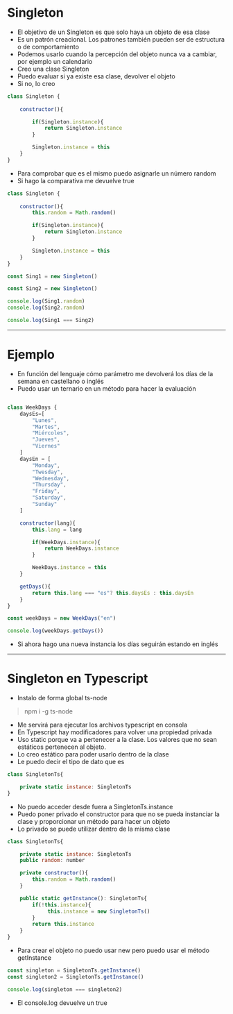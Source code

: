 # Singleton

- El objetivo de un Singleton es que solo haya un objeto de esa clase
- Es un patrón creacional. Los patrones también pueden ser de estructura o de comportamiento
- Podemos usarlo cuando la percepción del objeto nunca va a cambiar, por ejemplo un calendario
- Creo una clase Singleton
- Puedo evaluar si ya existe esa clase, devolver el objeto
- Si no, lo creo

~~~js
class Singleton {
    
    constructor(){

        if(Singleton.instance){
            return Singleton.instance
        }

        Singleton.instance = this
    }
}
~~~


- Para comprobar que es el mismo puedo asignarle un número random
- Si hago la comparativa me devuelve true

~~~js
class Singleton {
    
    constructor(){
        this.random = Math.random()

        if(Singleton.instance){
            return Singleton.instance
        }

        Singleton.instance = this
    }
}

const Sing1 = new Singleton()

const Sing2 = new Singleton()

console.log(Sing1.random)
console.log(Sing2.random)

console.log(Sing1 === Sing2)
~~~

----

# Ejemplo

- En función del lenguaje cómo parámetro me devolverá los días de la semana en castellano o inglés
- Puedo usar un ternario en un método para hacer la evaluación

~~~js

class WeekDays {
    daysEs=[
        "Lunes",
        "Martes",
        "Miércoles",
        "Jueves",
        "Viernes"
    ]
    daysEn = [
        "Monday",
        "Twesday",
        "Wednesday",
        "Thursday",
        "Friday",
        "Saturday",
        "Sunday"
    ]

    constructor(lang){
        this.lang = lang

        if(WeekDays.instance){
            return WeekDays.instance
        }

        WeekDays.instance = this
    }

    getDays(){
        return this.lang === "es"? this.daysEs : this.daysEn
    }
}

const weekDays = new WeekDays("en")

console.log(weekDays.getDays())
~~~

- Si ahora hago una nueva instancia los días seguirán estando en inglés
-----

# Singleton en Typescript

- Instalo de forma global ts-node

> npm i -g ts-node

- Me servirá para ejecutar los archivos typescript en consola
- En Typescript hay modificadores para volver una propiedad privada
- Uso static porque va a pertenecer a la clase. Los valores que no sean estáticos pertenecen al objeto.
- Lo creo estático para poder usarlo dentro de la clase
- Le puedo decir el tipo de dato que es

~~~js
class SingletonTs{

    private static instance: SingletonTs
}
~~~

- No puedo acceder desde fuera a SingletonTs.instance
- Puedo poner privado el constructor para que no se pueda instanciar la clase y proporcionar un método para hacer un objeto
- Lo privado se puede utilizar dentro de la misma clase

~~~js
class SingletonTs{

    private static instance: SingletonTs
    public random: number

    private constructor(){
        this.random = Math.random()
    }

    public static getInstance(): SingletonTs{
        if(!this.instance){
             this.instance = new SingletonTs()
        }
        return this.instance
    }
}
~~~

- Para crear el objeto no puedo usar new pero puedo usar el método getInstance

~~~js
const singleton = SingletonTs.getInstance()
const singleton2 = SingletonTs.getInstance()

console.log(singleton === singleton2)
~~~

- El console.log devuelve un true




